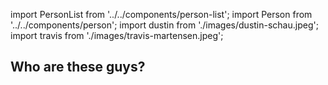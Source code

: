 import PersonList from '../../components/person-list';
import Person from '../../components/person';
import dustin from './images/dustin-schau.jpeg';
import travis from './images/travis-martensen.jpeg';

## Who are these guys?

<PersonList>
  <Person avatar={dustin} name="Dustin Schau" twitter="schaudustin" title="Principal Technologist" key="dustin" />
  <Person avatar={travis} name="Travis Martensen" twitter="tmartensen" title="Chief Technologist" key="Travis" />
</PersonList>
